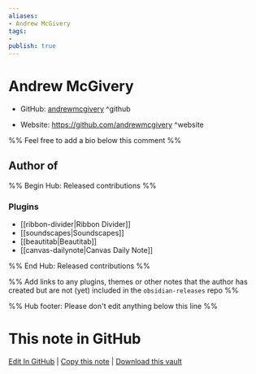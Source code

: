 ```yaml
---
aliases:
- Andrew McGivery
tags:
- 
publish: true
---
```


# Andrew McGivery

- GitHub: [andrewmcgivery](https://github.com/andrewmcgivery/) ^github
<!-- - Discord: `@` ^discord-->
- Website: <https://github.com/andrewmcgivery> ^website
<!-- - [[Publish sites|Publish site]]: <https://> ^publish-->

%% Feel free to add a bio below this comment %%


## Author of

%% Begin Hub: Released contributions %%
### Plugins
- [[ribbon-divider|Ribbon Divider]]
- [[soundscapes|Soundscapes]]
- [[beautitab|Beautitab]]
- [[canvas-dailynote|Canvas Daily Note]]

%% End Hub: Released contributions %%

%% Add links to any plugins, themes or other notes that the author has created but are not (yet) included in the `obsidian-releases` repo %%

<!--
### Unlisted plugins
-->

<!--
### Others
-->

<!--
## Sponsor this author
-->

<!-- - [[GitHub sponsors]]: [Sponsor @andrewmcgivery on GitHub Sponsors](https://github.com/sponsors/andrewmcgivery) ^github-sponsor-->
<!-- - [[Buy me a coffee]]: <https://> ^buy-me-a-coffee-->
<!-- - [[PayPal]]: <https://> ^paypal-->
<!-- - [[Patreon]]: <https://> ^patreon-->

<!--
## Follow this author
-->

<!-- - [[YouTube Channels|On YouTube]]: <https://> ^youtube-->
<!-- - Twitter: <https://> ^twitter-->
<!-- - ... -->

%% Hub footer: Please don't edit anything below this line %%

# This note in GitHub

<span class="git-footer">[Edit In GitHub](https://github.dev/obsidian-community/obsidian-hub/blob/main/01%20-%20Community/People/andrewmcgivery.md "git-hub-edit-note") | [Copy this note](https://raw.githubusercontent.com/obsidian-community/obsidian-hub/main/01%20-%20Community/People/andrewmcgivery.md "git-hub-copy-note") | [Download this vault](https://github.com/obsidian-community/obsidian-hub/archive/refs/heads/main.zip "git-hub-download-vault") </span>
